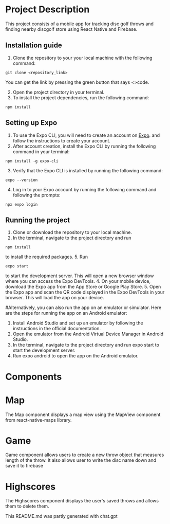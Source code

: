 # Project Description
This project consists of a mobile app for tracking disc golf throws and finding nearby discgolf store using React Native and Firebase.

## Installation guide

1. Clone the repository to your your local machine with the following command: 
```
git clone <repository_link>
```
You can get the link by pressing the green button that says <>code.

2. Open the project directory in your terminal.
3. To install the project dependencies, run the following command: 
```
npm install
```

## Setting up Expo

1. To use the Expo CLI, you will need to create an account on [Expo](https://expo.dev/signup). and follow the instructions to create your account.
2. After account creation, install the Expo CLI by running the following command in your terminal:
```
npm install -g expo-cli
```
3. Verify that the Expo CLI is installed by running the following command:
```
expo --version
```
4. Log in to your Expo account by running the following command and following the prompts:
```
npx expo login
```

## Running the project

1. Clone or download the repository to your local machine.
2. In the terminal, navigate to the project directory and run 
```
npm install
```
to install the required packages.
5. Run
```
expo start 
```
to start the development server. This will open a new browser window where you can access the Expo DevTools.
4. On your mobile device, download the Expo app from the App Store or Google Play Store.
5. Open the Expo app and scan the QR code displayed in the Expo DevTools in your browser. This will load the app on your device.

#Alternatively, you can also run the app on an emulator or simulator. Here are the steps for running the app on an Android emulator:

1. Install Android Studio and set up an emulator by following the instructions in the official documentation.
2. Open the emulator from the Android Virtual Device Manager in Android Studio.
3. In the terminal, navigate to the project directory and run expo start to start the development server.
4. Run expo android to open the app on the Android emulator.

# Components
# Map
The Map component displays a map view using the MapView component from react-native-maps library.

# Game
Game component allows users to create a new throw object that measures length of the throw. It also allows user to write the disc name down and save it to firebase

# Highscores
The Highscores component displays the user's saved throws and allows them to delete them.

This README.md was partly generated with chat.gpt


